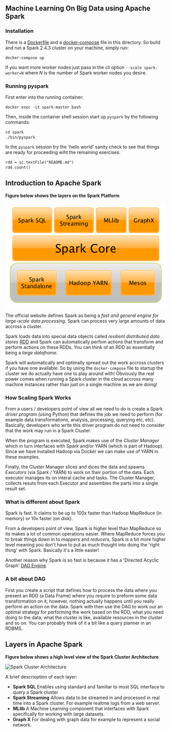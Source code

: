 ## Machine Learning On Big Data using Apache Spark

### Installation

There is a [Dockerfile](./Dockerfile) and a [docker-compose](./docker-compose.yml) file in this directory. So build and run a Spark 2.4.3 cluster on your machine, simply run:

```
docker-compose up
```

If you want more worker nodes just pass in the cli option `--scale spark-worker=N` where *N* is the number of Spark worker nodes you desire.

### Running pyspark

First enter into the running container:

```
docker exec -it spark-master bash
```

Then, inside the container shell session start up `pyspark` by the following commands:

```
cd spark
./bin/pyspark
```

In the `pyspark` session try the 'hello world' sanity check to see that things are ready for proceeding wiht the remaining exercises:

```
rdd = sc.textFile("README.md")
rdd.count()
```

## Introduction to Apache Spark

**Figure below shows the layers on the Spark Platform**

![Spark Platform](./spark-platform.png "Spark Platform")

The official website defines Spark as being a _fast and general engine for large-scale data processing_. Spark can process very large amounts of data accross a cluster.

Spark loads data into special data objects called *resilient distributed data stores* [RDD](https://jaceklaskowski.gitbooks.io/mastering-apache-spark/spark-rdd.html) and Spark can automatically perfom actions that transform and perform actions on these RDDs. You can think of an RDD as essentially being a *large dataframe*.

Spark will automatically and optimally spread out the work accross clusters if you have one available. So by using the `docker-compose` file to startup the cluster we do actually have one to play around with! Obviously the real power comes when running a Spark cluster in the cloud accross many machine instances rather than just on a single machine as we are doing!

### How Scaling Spark Works

From a users / developers point of view all we need to do is create a Spark *driver program* (using Python) that defines the job we need to perform (for example data transformations, analysis, processing, querying etc, etc). Basically, developers who write this driver program do not need to consider that the work may run in a Spark Cluster.

When the program is executed, Spark makes use of the *Cluster Manager* which in turn interfaces with Spark and/or YARN (which is part of Hadoop). Since we have installed Hadoop via Docker we can make use of YARN in these examples.

Finally, the Cluster Manager slices and dices the data and spawns *Executors* (via Spark / YARN) to work on their portion of the data. Each executor manages its on interal cache and tasks. The Cluster Manager, collects resuts from each Executor and assembles the parts into a single result set.

### What is different about Spark

Spark is fast. It claims to be up to 100x faster than Hadoop MapReduce (in memory) or 10x faster (on disk).

From a developers point of view, Spark is higher level than MapReduce so its makes a lot of common operations easier. Where MapReduce forces you to break things down in to _mappers_ and _reducers_, Spark is a bit more higher level meaning you don't have to put as much thought into doing the 'right thing' with Spark. Basically it's a little easier!

Another reason why Spark is so fast is because it has a 'Directed Acyclic Graph' [DAG Engine](https://data-flair.training/blogs/dag-in-apache-spark/).

### A bit about DAG

First you create a script that defines how to process the data where you present an RDD (a Data Frame) where you require to preform some data transformation on it, however, nothing actually happens until you really perform an action on the data. Spark with then use the DAG to work our an optimal strategy for performing the work based on the RDD, what you need doing to the data, what the cluster is like, available resources in the cluster and so on. You can probably think of it a bit like a query planner in an RDBMS.

## Layers in Apache Spark

**Figure below shows a high level view of the Spark Cluster Architecture**

![Spark Cluster Architecture](./spark-cluster-crchitecture.png "Spark Cluster Architecture")

A brief descrioption of each layer:

* **Spark SQL** Enables using standard and familiar to most SQL interface to query a Spark cluster
* **Spark Streaming** Allows data to be streamed in and processed in real time into a Spark cluster. For example realtme logs from a web server.
* **MLlib** A Machine Learning component that interfaces with Spark specifically for working with large datasets.
* **Graph X** For dealing with graph data for example to represent a social network.